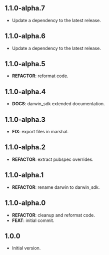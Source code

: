 ## 1.1.0-alpha.7

 - Update a dependency to the latest release.

## 1.1.0-alpha.6

 - Update a dependency to the latest release.

## 1.1.0-alpha.5

 - **REFACTOR**: reformat code.

## 1.1.0-alpha.4

 - **DOCS**: darwin_sdk extended documentation.

## 1.1.0-alpha.3

 - **FIX**: export files in marshal.

## 1.1.0-alpha.2

 - **REFACTOR**: extract pubspec overrides.

## 1.1.0-alpha.1

 - **REFACTOR**: rename darwin to darwin_sdk.

## 1.1.0-alpha.0

 - **REFACTOR**: cleanup and reformat code.
 - **FEAT**: initial commit.

## 1.0.0

- Initial version.
